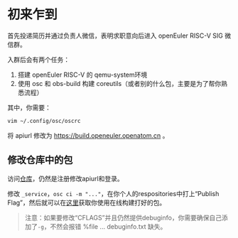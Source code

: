 # 初来乍到

首先投递简历并通过负责人微信，表明求职意向后进入 openEuler RISC-V SIG 微信群。

入群后会有两个任务：

1. 搭建 openEuler RISC-V 的 qemu-system环境
2. 使用 osc 和 obs-build 构建 coreutils（或者别的什么包，主要是为了帮你熟悉流程）

其中，你需要：

```bash
vim ~/.config/osc/oscrc
```

将 apiurl 修改为 https://build.openeuler.openatom.cn 。

## 修改仓库中的包

访问[仓库](https://build.tarsier-infra.com/)，仍然是注册修改apiurl和登录。

修改 `_service`，`osc ci -m "..."`，在你个人的respositories中打上“Publish Flag”，然后就可以在[这里](http://obs-backend.tarsier-infra.com:82/home:/)获取你使用在线构建打好的包。

> 注意：如果要修改“CFLAGS”并且仍然提供debuginfo，你需要确保自己添加了`-g`，不然会报错 %file ... debuginfo.txt 缺失。